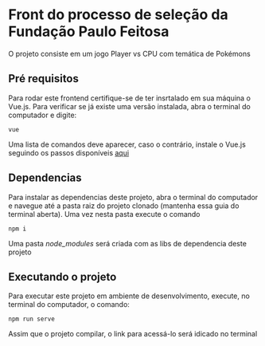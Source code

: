 # Front do processo de seleção da Fundação Paulo Feitosa

O projeto consiste em um jogo Player vs CPU com temática de Pokémons

## Pré requisitos
Para rodar este frontend certifique-se de ter insrtalado em sua máquina o Vue.js.
Para verificar se já existe uma versão instalada, abra o terminal do computador e digite:
```
vue
```
Uma lista de comandos deve aparecer, caso o contrário, instale o Vue.js seguindo os passos disponíveis [aqui](https://vuejs.org/v2/guide/installation.html)

## Dependencias
Para instalar as dependencias deste projeto, abra o terminal do computador e navegue até a pasta raiz do projeto clonado (mantenha essa guia do terminal aberta).
Uma vez nesta pasta execute o comando
```
npm i
```
Uma pasta _node_modules_ será criada com as libs de dependencia deste projeto

## Executando o projeto
Para executar este projeto em ambiente de desenvolvimento, execute, no terminal do computador, o comando:
```
npm run serve
```
Assim que o projeto compilar, o link para acessá-lo será idicado no terminal
